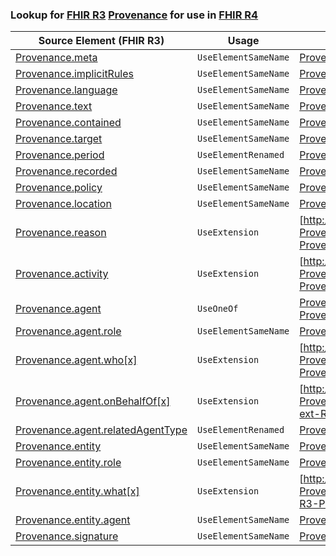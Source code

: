 ### Lookup for [FHIR R3](https://hl7.org/fhir/STU3/) [Provenance](https://hl7.org/fhir/STU3/Provenance.html) for use in [FHIR R4](https://hl7.org/fhir/R4/)

| Source Element (FHIR R3) | Usage | Target |
| -------------- | ----- | ------ |
| [Provenance.meta](https://hl7.org/fhir/STU3/Provenance.html#resource) | `UseElementSameName` | [Provenance.meta](https://hl7.org/fhir/R4/Provenance.html#resource) |
| [Provenance.implicitRules](https://hl7.org/fhir/STU3/Provenance.html#resource) | `UseElementSameName` | [Provenance.implicitRules](https://hl7.org/fhir/R4/Provenance.html#resource) |
| [Provenance.language](https://hl7.org/fhir/STU3/Provenance.html#resource) | `UseElementSameName` | [Provenance.language](https://hl7.org/fhir/R4/Provenance.html#resource) |
| [Provenance.text](https://hl7.org/fhir/STU3/Provenance.html#resource) | `UseElementSameName` | [Provenance.text](https://hl7.org/fhir/R4/Provenance.html#resource) |
| [Provenance.contained](https://hl7.org/fhir/STU3/Provenance.html#resource) | `UseElementSameName` | [Provenance.contained](https://hl7.org/fhir/R4/Provenance.html#resource) |
| [Provenance.target](https://hl7.org/fhir/STU3/Provenance.html#resource) | `UseElementSameName` | [Provenance.target](https://hl7.org/fhir/R4/Provenance.html#resource) |
| [Provenance.period](https://hl7.org/fhir/STU3/Provenance.html#resource) | `UseElementRenamed` | [Provenance.occurred[x]](https://hl7.org/fhir/R4/Provenance.html#resource) |
| [Provenance.recorded](https://hl7.org/fhir/STU3/Provenance.html#resource) | `UseElementSameName` | [Provenance.recorded](https://hl7.org/fhir/R4/Provenance.html#resource) |
| [Provenance.policy](https://hl7.org/fhir/STU3/Provenance.html#resource) | `UseElementSameName` | [Provenance.policy](https://hl7.org/fhir/R4/Provenance.html#resource) |
| [Provenance.location](https://hl7.org/fhir/STU3/Provenance.html#resource) | `UseElementSameName` | [Provenance.location](https://hl7.org/fhir/R4/Provenance.html#resource) |
| [Provenance.reason](https://hl7.org/fhir/STU3/Provenance.html#resource) | `UseExtension` | [http://hl7.org/fhir/3.0/StructureDefinition/extension-Provenance.reason](StructureDefinition-ext-R3-Provenance.reason.html) |
| [Provenance.activity](https://hl7.org/fhir/STU3/Provenance.html#resource) | `UseExtension` | [http://hl7.org/fhir/3.0/StructureDefinition/extension-Provenance.activity](StructureDefinition-ext-R3-Provenance.activity.html) |
| [Provenance.agent](https://hl7.org/fhir/STU3/Provenance.html#resource) | `UseOneOf` | [Provenance.agent](https://hl7.org/fhir/R4/Provenance.html#resource)<br />[Provenance.agent](https://hl7.org/fhir/R4/Provenance.html#resource) |
| [Provenance.agent.role](https://hl7.org/fhir/STU3/Provenance.html#resource) | `UseElementSameName` | [Provenance.agent.role](https://hl7.org/fhir/R4/Provenance.html#resource) |
| [Provenance.agent.who[x]](https://hl7.org/fhir/STU3/Provenance.html#resource) | `UseExtension` | [http://hl7.org/fhir/3.0/StructureDefinition/extension-Provenance.agent.who](StructureDefinition-ext-R3-Provenance.ag.who.html) |
| [Provenance.agent.onBehalfOf[x]](https://hl7.org/fhir/STU3/Provenance.html#resource) | `UseExtension` | [http://hl7.org/fhir/3.0/StructureDefinition/extension-Provenance.agent.onBehalfOf](StructureDefinition-ext-R3-Provenance.ag.onBehalfOf.html) |
| [Provenance.agent.relatedAgentType](https://hl7.org/fhir/STU3/Provenance.html#resource) | `UseElementRenamed` | [Provenance.agent.type](https://hl7.org/fhir/R4/Provenance.html#resource) |
| [Provenance.entity](https://hl7.org/fhir/STU3/Provenance.html#resource) | `UseElementSameName` | [Provenance.entity](https://hl7.org/fhir/R4/Provenance.html#resource) |
| [Provenance.entity.role](https://hl7.org/fhir/STU3/Provenance.html#resource) | `UseElementSameName` | [Provenance.entity.role](https://hl7.org/fhir/R4/Provenance.html#resource) |
| [Provenance.entity.what[x]](https://hl7.org/fhir/STU3/Provenance.html#resource) | `UseExtension` | [http://hl7.org/fhir/3.0/StructureDefinition/extension-Provenance.entity.what](StructureDefinition-ext-R3-Provenance.en.what.html) |
| [Provenance.entity.agent](https://hl7.org/fhir/STU3/Provenance.html#resource) | `UseElementSameName` | [Provenance.entity.agent](https://hl7.org/fhir/R4/Provenance.html#resource) |
| [Provenance.signature](https://hl7.org/fhir/STU3/Provenance.html#resource) | `UseElementSameName` | [Provenance.signature](https://hl7.org/fhir/R4/Provenance.html#resource) |
